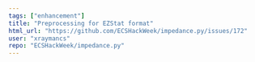 ```yaml
---
tags: ["enhancement"]
title: "Preprocessing for EZStat format"
html_url: "https://github.com/ECSHackWeek/impedance.py/issues/172"
user: "xraymancs"
repo: "ECSHackWeek/impedance.py"
---
```


